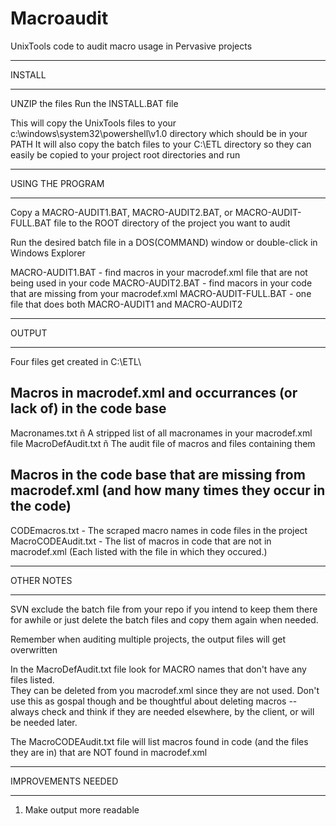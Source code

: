 Macroaudit
==========

UnixTools code to audit macro usage in Pervasive projects


*********************************************************************************************************************
INSTALL
*********************************************************************************************************************
UNZIP the files
Run the INSTALL.BAT file

This will copy the UnixTools files to your c:\windows\system32\powershell\v1.0 directory which should be in your PATH
It will also copy the batch files to your C:\ETL directory so they can easily be copied to your project root directories and run

*********************************************************************************************************************
USING THE PROGRAM
*********************************************************************************************************************

Copy a	 	MACRO-AUDIT1.BAT, 
			MACRO-AUDIT2.BAT, or
			MACRO-AUDIT-FULL.BAT file to the ROOT directory of the project you want to audit

Run the desired batch file in a DOS(COMMAND) window or double-click in Windows Explorer

MACRO-AUDIT1.BAT - find macros in your macrodef.xml file that are not being used in your code
MACRO-AUDIT2.BAT - find macors in your code that are missing from your macrodef.xml
MACRO-AUDIT-FULL.BAT - one file that does both MACRO-AUDIT1 and MACRO-AUDIT2

*********************************************************************************************************************
OUTPUT
*********************************************************************************************************************
Four files get created in C:\ETL\

Macros in macrodef.xml and occurrances (or lack of) in the code base
----------------------------------------------------------------------------
Macronames.txt ñ A stripped list of all macronames in your macrodef.xml file
MacroDefAudit.txt ñ The audit file of macros and files containing them

Macros in the code base that are missing from macrodef.xml (and how many times they occur in the code)
---------------------------------------------------------------------------------------------------------
CODEmacros.txt - The scraped macro names in code files in the project
MacroCODEAudit.txt - The list of macros in code that are not in macrodef.xml (Each listed with the file in which they occured.)

*********************************************************************************************************************
OTHER NOTES
*********************************************************************************************************************
SVN exclude the batch file from your repo if you intend to keep them there for awhile or
just delete the batch files and copy them again when needed.

Remember when auditing multiple projects, the output files will get overwritten

In the MacroDefAudit.txt file look for MACRO names that don't have any files listed.  
They can be deleted from you macrodef.xml since they are not used.  Don't use this as gospal though and be thoughtful
about deleting macros -- always check and think if they are needed elsewhere, by the client, or will
be needed later.

The MacroCODEAudit.txt file will list macros found in code (and the files they are in) that are NOT found in macrodef.xml

**********************************************************************************************************************
IMPROVEMENTS NEEDED
*********************************************************************************************************************
1. Make output more readable



